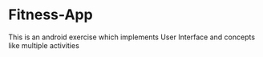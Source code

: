 # Fitness-App
This is an android exercise which implements User Interface and concepts like multiple activities
